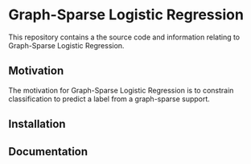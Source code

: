 # Graph-Sparse Logistic Regression

This repository contains a the source code and information relating to Graph-Sparse Logistic Regression.

## Motivation

The motivation for Graph-Sparse Logistic Regression is to constrain classification to predict a label from a graph-sparse support.





## Installation



## Documentation




